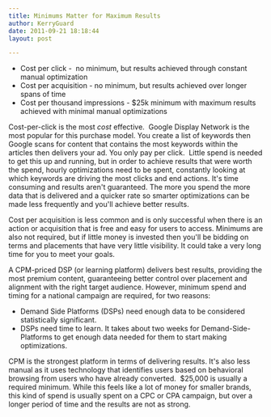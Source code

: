```yaml
---
title: Minimums Matter for Maximum Results
author: KerryGuard
date: 2011-09-21 18:18:44
layout: post

---
```

<ul>
	<li>Cost per click -  no minimum, but results achieved through constant manual optimization</li>
	<li>Cost per acquisition - no minimum, but results achieved over longer spans of time</li>
	<li>Cost per thousand impressions - $25k minimum with maximum results achieved with minimal manual optimizations</li>
</ul>

Cost-per-click is the most <em>cost </em>effective.  Google Display Network is the most popular for this purchase model. You create a list of keywords then Google scans for content that contains the most keywords within the articles then delivers your ad. You only pay per click.  Little spend is needed to get this up and running, but in order to achieve results that were worth the spend, hourly optimizations need to be spent, constantly looking at which keywords are driving the most clicks and end actions. It's time consuming and results aren't guaranteed. The more you spend the more data that is delivered and a quicker rate so smarter optimizations can be made less frequently and you'll achieve better results.

Cost per acquisition is less common and is only successful when there is an action or acquisition that is free and easy for users to access. Minimums are also not required, but if little money is invested then you'll be bidding on terms and placements that have very little visibility. It could take a very long time for you to meet your goals.

A CPM-priced DSP (or learning platform) delivers best results, providing the most premium content, guaranteeing better control over placement and alignment with the right target audience. However, minimum spend and timing for a national campaign are required, for two reasons:

<ul>
	<li>Demand Side Platforms (DSPs) need enough data to be considered statistically significant.</li>
	<li>DSPs need time to learn. It takes about two weeks for Demand-Side-Platforms to get enough data needed for them to start making optimizations.</li>
</ul>

CPM is the strongest platform in terms of delivering results. It's also less manual as it uses technology that identifies users based on behavioral browsing from users who have already converted.  $25,000 is usually a required minimum. While this feels like a lot of money for smaller brands, this kind of spend is usually spent on a CPC or CPA campaign, but over a longer period of time and the results are not as strong.
